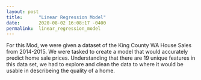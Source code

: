 ```yaml
---
layout: post
title:      "Linear Regression Model"
date:       2020-08-02 16:08:17 -0400
permalink:  linear_regression_model
---
```



For this Mod, we were given a dataset of the King County WA House Sales from 2014-2015. We were tasked to create a model that would accurately predict home sale prices. Understanding that there are 19 unique features in this data set, we had to explore and clean the data to where it would be usable in describeing the quality of a home. 
